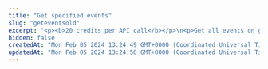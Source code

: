 ```yaml
---
title: "Get specified events"
slug: "geteventsold"
excerpt: "<p><b>20 credits per API call</b></p>\n<p>Get all events on given addresses and / or in the requested block range on the following blockchains:</p>\n<ul>\n<li>Celo - celo / celo-testnet</li>\n<li>Ethereum - ethereum / ethereum-sepolia</li>\n<li>BNB (Binance) Smart Chain - bsc / bsc-testnet</li>\n<li>Polygon - polygon / polygon-mumbai</li>\n<li>Horizen EON - eon-mainnet</li>\n<li>Chiliz - chiliz-mainnet</li>\n</ul>\n<p>To get started:</p>\n<ul>\n<li>To improve response times and obtain specific data, it is recommended to use proper filtering techniques. Please provide a chain name and a combination of filters that will accomplish this (at least block range or contract addresses must be specified).</li>\n<li>It is possible to specify multiple contract addresses at once by passing them as a comma separated string.</li>\n<li>If block range is not specified, the API attempts to go through all available blocks, which may result in a timeout error.</li>\n<li>It is recommended to filter only one specific type of events, which comes with built-in decoding for all the supported types.</li>\n<li>It is, however, also possible to filter by signature hashes, which can be passed together as a comma separated string.</li>\n</ul>\n<p>As noted above, aside from general info and hashed event data, the API also decodes them for you in case you filter by one of the following supported event types:</p>\n<ul>\n<li><code>tokenTransfer</code>: All transfers of fungible tokens (including stablecoins) and NFTs as per ERC-20 and ERC-721 standard.</li>\n<li><code>multitokenTransfer</code>: All transfers of multitokens (both single transfers and batch transfers) as per ERC-1155 standard.</li>\n<li><code>stablecoinTransfer</code>: Refers to the transfer of specific stablecoins on the mainnet. Typically, the top 10 to 16 stablecoins on each chain according to CoinMarketCap are included. If the <code>contractAddresses</code> parameter is also used in the filter combination, any tokens specified in it will also be included in the list.</li>\n<li><code>uniswapTrade</code>: Provides all swap events that occur on both Uniswap V2 and V3. In some cases, it may not be possible to map the swapped amounts to specific tokens. As a result, certain decoded data such as token amounts might be missing or in the original big number format. This will be indicated by the response parameter <code>partiallyRaw: true</code>.</li>\n</ul>"
hidden: false
createdAt: "Mon Feb 05 2024 13:24:49 GMT+0000 (Coordinated Universal Time)"
updatedAt: "Mon Feb 05 2024 13:24:50 GMT+0000 (Coordinated Universal Time)"
---
```

